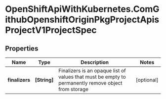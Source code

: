 # OpenShiftApiWithKubernetes.ComGithubOpenshiftOriginPkgProjectApisProjectV1ProjectSpec

## Properties
Name | Type | Description | Notes
------------ | ------------- | ------------- | -------------
**finalizers** | **[String]** | Finalizers is an opaque list of values that must be empty to permanently remove object from storage | [optional] 


